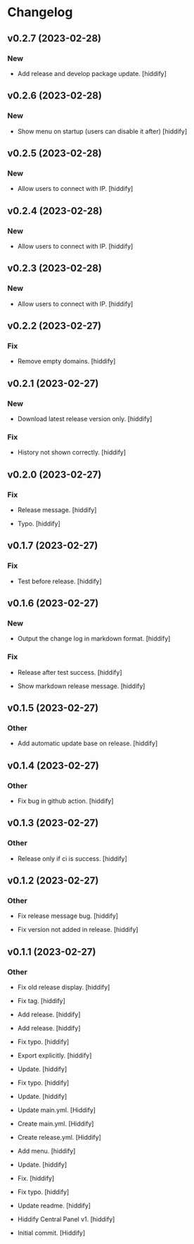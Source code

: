 # Changelog


## v0.2.7 (2023-02-28)

### New

* Add release and develop package update. [hiddify]


## v0.2.6 (2023-02-28)

### New

* Show menu on startup (users can disable it after) [hiddify]


## v0.2.5 (2023-02-28)

### New

* Allow users to connect with IP. [hiddify]


## v0.2.4 (2023-02-28)

### New

* Allow users to connect with IP. [hiddify]


## v0.2.3 (2023-02-28)

### New

* Allow users to connect with IP. [hiddify]


## v0.2.2 (2023-02-27)

### Fix

* Remove empty domains. [hiddify]


## v0.2.1 (2023-02-27)

### New

* Download latest release version only. [hiddify]

### Fix

* History not shown correctly. [hiddify]


## v0.2.0 (2023-02-27)

### Fix

* Release message. [hiddify]

* Typo. [hiddify]


## v0.1.7 (2023-02-27)

### Fix

* Test before release. [hiddify]


## v0.1.6 (2023-02-27)

### New

* Output the change log in markdown format. [hiddify]

### Fix

* Release after test success. [hiddify]

* Show markdown release message. [hiddify]


## v0.1.5 (2023-02-27)

### Other

* Add automatic update base on release. [hiddify]


## v0.1.4 (2023-02-27)

### Other

* Fix bug in github action. [hiddify]


## v0.1.3 (2023-02-27)

### Other

* Release only if ci is success. [hiddify]


## v0.1.2 (2023-02-27)

### Other

* Fix release message bug. [hiddify]

* Fix version not added in release. [hiddify]


## v0.1.1 (2023-02-27)

### Other

* Fix old release display. [hiddify]

* Fix tag. [hiddify]

* Add release. [hiddify]

* Add release. [hiddify]

* Fix typo. [hiddify]

* Export explicitly. [hiddify]

* Update. [hiddify]

* Fix typo. [hiddify]

* Update. [hiddify]

* Update main.yml. [Hiddify]

* Create main.yml. [Hiddify]

* Create release.yml. [Hiddify]

* Add menu. [hiddify]

* Update. [hiddify]

* Fix. [hiddify]

* Fix typo. [hiddify]

* Update readme. [hiddify]

* Hiddify Central Panel v1. [hiddify]

* Initial commit. [Hiddify]


